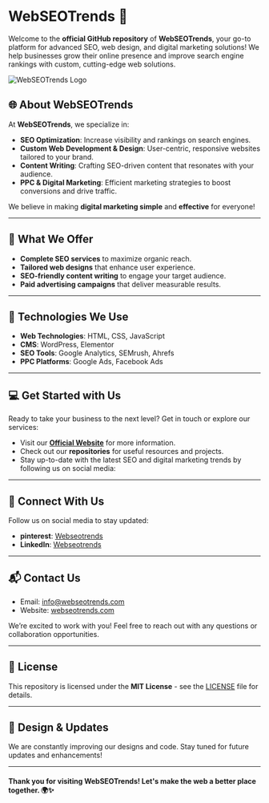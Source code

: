 # WebSEOTrends 🚀

Welcome to the **official GitHub repository** of **WebSEOTrends**, your go-to platform for advanced SEO, web design, and digital marketing solutions! We help businesses grow their online presence and improve search engine rankings with custom, cutting-edge web solutions. 

![WebSEOTrends Logo](https://webseotrends.com/wp-content/uploads/2024/12/Webseotrends-Logo-1-e1737288640337.webp)


## 🌐 About WebSEOTrends

At **WebSEOTrends**, we specialize in:

- **SEO Optimization**: Increase visibility and rankings on search engines.
- **Custom Web Development & Design**: User-centric, responsive websites tailored to your brand.
- **Content Writing**: Crafting SEO-driven content that resonates with your audience.
- **PPC & Digital Marketing**: Efficient marketing strategies to boost conversions and drive traffic.

We believe in making **digital marketing simple** and **effective** for everyone!

---

## 🚀 What We Offer

- **Complete SEO services** to maximize organic reach.
- **Tailored web designs** that enhance user experience.
- **SEO-friendly content writing** to engage your target audience.
- **Paid advertising campaigns** that deliver measurable results.

---

## 🔧 Technologies We Use

- **Web Technologies**: HTML, CSS, JavaScript
- **CMS**: WordPress, Elementor
- **SEO Tools**: Google Analytics, SEMrush, Ahrefs
- **PPC Platforms**: Google Ads, Facebook Ads

---

## 💻 Get Started with Us

Ready to take your business to the next level? Get in touch or explore our services:

- Visit our [**Official Website**](https://webseotrends.com) for more information.
- Check out our **repositories** for useful resources and projects.
- Stay up-to-date with the latest SEO and digital marketing trends by following us on social media:

---

## 📱 Connect With Us

Follow us on social media to stay updated:

- **pinterest**: [Webseotrends](https://pinterest.com/webseotrends/)
- **LinkedIn**: [Webseotrends](https://linkedin.com/company/webseotrends)
---

## 📬 Contact Us

- Email: [info@webseotrends.com](mailto:info@webseotrends.com)
- Website: [webseotrends.com](https://webseotrends.com)

We’re excited to work with you! Feel free to reach out with any questions or collaboration opportunities.

---

## 📄 License

This repository is licensed under the **MIT License** - see the [LICENSE](LICENSE) file for details.

---

## 🎨 Design & Updates

We are constantly improving our designs and code. Stay tuned for future updates and enhancements!

---

#### Thank you for visiting **WebSEOTrends**! Let's make the web a better place together. 🌍✨
